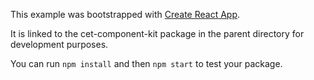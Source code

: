 This example was bootstrapped with [Create React App](https://github.com/facebook/create-react-app).

It is linked to the cet-component-kit package in the parent directory for development purposes.

You can run `npm install` and then `npm start` to test your package.
